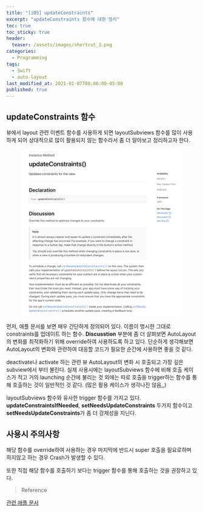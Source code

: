 ```yaml
---
title: "[iOS] updateConstraints"
excerpt: "updateConstraints 함수에 대한 정리"
toc: true
toc_sticky: true
header:
  teaser: /assets/images/shortcut_3.png
categories:
  - Programming
tags:
  - Swift
  - auto-layout
last_modified_at: 2021-01-07T08:06:00-05:00
published: true
---
```


## updateConstraints 함수

뷰에서 layout 관련 이벤트 함수를 사용하게 되면 layoutSubviews 함수를 많이
사용하게 되어 상대적으로 많이 활용되지 않는 함수라서 좀 더 알아보고 정리하고자
한다.

<center>
<figure>
<img src="/assets/images/update_constraint2.png" alt="">
<figcaption></figcaption>
</figure>
</center>

먼저, 애플 문서를 보면 매우 간단하게 정의되어 있다. 이름이 명시한 그대로 constraints를 업데이트 하는 함수. **Discusstion** 부분에 좀 더 살펴보면
AutoLayout의 변화를 최적화하기 위해 override하여 사용하도록 하고 있다.
단순하게 생각해보면 AutoLayout의 변화와 관련하여 대응할 코드가 필요한 순간에
사용하면 좋을 것 같다.

deactivate나 activate 하는 관련 뷰 AutoLayout의 변화 시 호출되고 가장 깊은 subview에서 부터 불린다. 실제 사용시에는 layoutSubviews 함수에 비해 호출 케이스가 적고 거의 launching 순간에 불리는 것 외에는 따로 호출을 trigger하는 함수를 통해 호출하는 것이 일반적인 것 같다. (많은 활용 케이스가 생각나진 않음,,)

layoutSubviews 함수와 유사한 trigger 함수를 가지고 있다. **updateConstraintsIfNeeded**, **setNeedsUpdateConstraints** 두가지 함수이고 **setNeedsUpdateConstraints**가 좀 더 강제성을 지닌다.

## 사용시 주의사항

해당 함수를 override하여 사용하는 경우 마지막에 반드시 super 호출을 필요로하며 하지않고 하는 경우 Crash가 발생할 수 있다.

또한 직접 해당 함수를 호출하기 보다는 trigger 함수를 통해 호출하는 것을 권장하고 있다.

 > Reference
 
 [관련 애플 문서](https://developer.apple.com/documentation/uikit/uiview/1622512-updateconstraints)